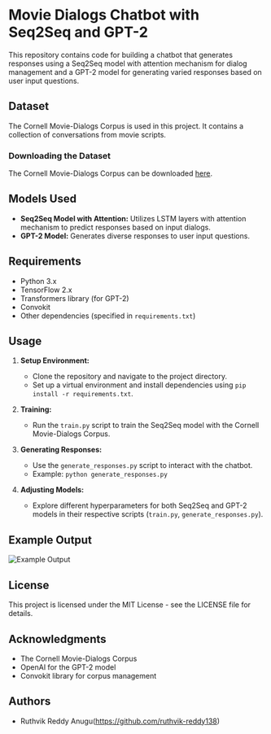 # Movie Dialogs Chatbot with Seq2Seq and GPT-2

This repository contains code for building a chatbot that generates responses using a Seq2Seq model with attention mechanism for dialog management and a GPT-2 model for generating varied responses based on user input questions.

## Dataset

The Cornell Movie-Dialogs Corpus is used in this project. It contains a collection of conversations from movie scripts.

### Downloading the Dataset

The Cornell Movie-Dialogs Corpus can be downloaded [here](https://drive.google.com/file/d/1zWqB64cdGXrleiWmLlij5inP3t1Rxgwl/view?usp=sharing).

## Models Used

- **Seq2Seq Model with Attention:** Utilizes LSTM layers with attention mechanism to predict responses based on input dialogs.
- **GPT-2 Model:** Generates diverse responses to user input questions.

## Requirements

- Python 3.x
- TensorFlow 2.x
- Transformers library (for GPT-2)
- Convokit
- Other dependencies (specified in `requirements.txt`)

## Usage

1. **Setup Environment:**
   - Clone the repository and navigate to the project directory.
   - Set up a virtual environment and install dependencies using `pip install -r requirements.txt`.

2. **Training:**
   - Run the `train.py` script to train the Seq2Seq model with the Cornell Movie-Dialogs Corpus.

3. **Generating Responses:**
   - Use the `generate_responses.py` script to interact with the chatbot.
   - Example: `python generate_responses.py`

4. **Adjusting Models:**
   - Explore different hyperparameters for both Seq2Seq and GPT-2 models in their respective scripts (`train.py`, `generate_responses.py`).

## Example Output

![Example Output](https://digitalcommons.kennesaw.edu/cday/2023fall/Graduate_Research/19/)

## License

This project is licensed under the MIT License - see the LICENSE file for details.

## Acknowledgments

- The Cornell Movie-Dialogs Corpus
- OpenAI for the GPT-2 model
- Convokit library for corpus management

## Authors

- Ruthvik Reddy Anugu(https://github.com/ruthvik-reddy138)

